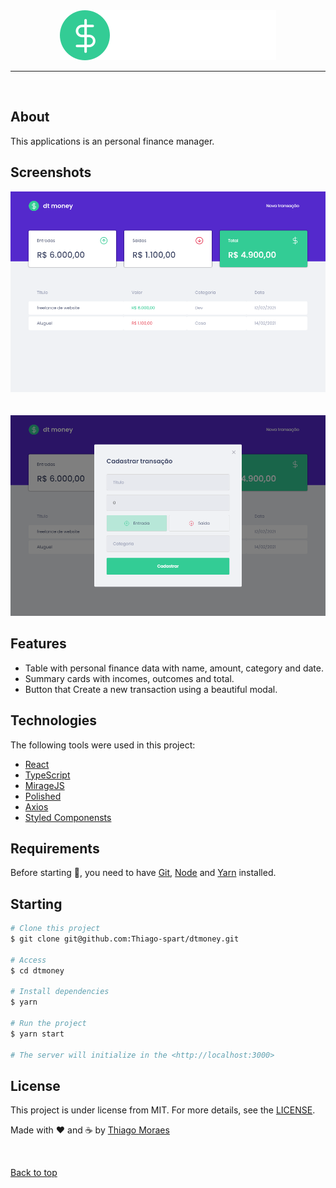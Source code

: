 <div align="center" id="top"> 
  <img src="./src/assets/logo.svg" alt="Dtmoney" />
</div>

<hr/>
<br>

## About

This applications is an personal finance manager.

## Screenshots

<div align="center" id="top"> 
  <img src="./.github/images/dtmoney-main-example.png" alt="Dtmoney" />
</div>
<br/>
<br/>
<div align="center" id="top"> 
  <img src="./.github/images/dtmoney-modal-example.png" alt="Dtmoney" />
</div>

## Features

- Table with personal finance data with name, amount, category and date.
- Summary cards with incomes, outcomes and total.
- Button that Create a new transaction using a beautiful modal.

## Technologies

The following tools were used in this project:

- [React](https://pt-br.reactjs.org/)
- [TypeScript](https://www.typescriptlang.org/)
- [MirageJS](https://miragejs.com/)
- [Polished](https://polished.js.org/)
- [Axios](https://github.com/axios/axios)
- [Styled Componensts](https://styled-components.com/)

## Requirements

Before starting 🏁, you need to have [Git](https://git-scm.com), [Node](https://nodejs.org/en/) and [Yarn](https://yarnpkg.com) installed.

## Starting

```bash
# Clone this project
$ git clone git@github.com:Thiago-spart/dtmoney.git

# Access
$ cd dtmoney

# Install dependencies
$ yarn

# Run the project
$ yarn start

# The server will initialize in the <http://localhost:3000>
```

## License

This project is under license from MIT. For more details, see the [LICENSE](LICENSE.md).

Made with ❤️ and ☕ by <a href="https://github.com/Thiago-spart" target="_blank">Thiago Moraes</a>

&#xa0;

<a href="#top">Back to top</a>
